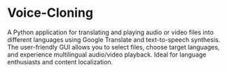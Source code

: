 # Voice-Cloning
A Python application for translating and playing audio or video files into different languages using Google Translate and text-to-speech synthesis. The user-friendly GUI allows you to select files, choose target languages, and experience multilingual audio/video playback. Ideal for language enthusiasts and content localization.
